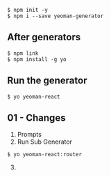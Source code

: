 ```shell
$ npm init -y
$ npm i --save yeoman-generator
```
## After generators
```shell
$ npm link
$ npm install -g yo
```

## Run the generator
```shell
$ yo yeoman-react
```

## 01 - Changes
1. Prompts
2. Run Sub Generator
```shell
$ yo yeoman-react:router
```
3. 
